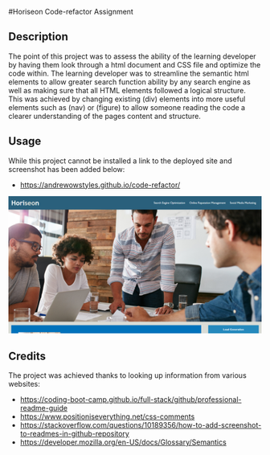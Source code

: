 #Horiseon Code-refactor Assignment

## Description

The point of this project was to assess the ability of the learning developer by having them look through a html document
and CSS file and optimize the code within. The learning developer was to streamline the semantic html elements to allow greater
search function ability by any search engine as well as making sure that all HTML elements followed a logical structure. This was achieved by changing existing (div) elements into more useful elements such as (nav) or (figure) to allow someone reading the code a clearer understanding of the pages content and structure. 

## Usage

While this project cannot be installed a link to the deployed site and screenshot has been added below:

- https://andrewowstyles.github.io/code-refactor/

![Horiseon Example](assets/images/horiseon-example.jpg)

## Credits
The project was achieved thanks to looking up information from various websites:
- https://coding-boot-camp.github.io/full-stack/github/professional-readme-guide
- https://www.positioniseverything.net/css-comments
- https://stackoverflow.com/questions/10189356/how-to-add-screenshot-to-readmes-in-github-repository
- https://developer.mozilla.org/en-US/docs/Glossary/Semantics